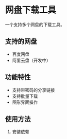 # 网盘下载工具

一个支持多个网盘的下载工具。

## 支持的网盘
- 百度网盘
- 阿里云盘（开发中）

## 功能特性
- 支持带密码的分享链接
- 支持批量下载
- 图形界面操作

## 使用方法
1. 安装依赖 